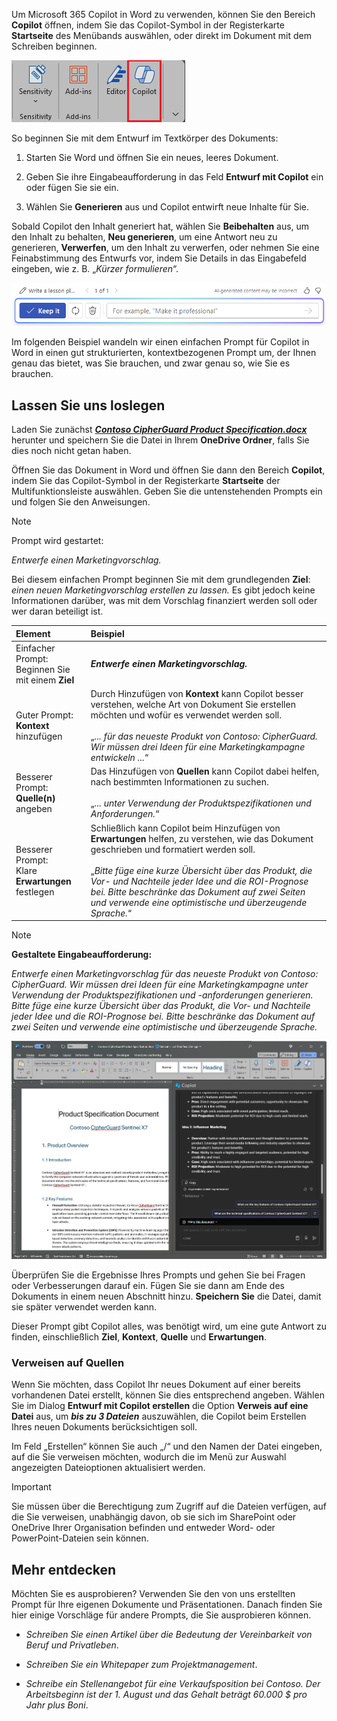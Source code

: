 
Um Microsoft 365 Copilot in Word zu verwenden, können Sie den Bereich **Copilot** öffnen, indem Sie das Copilot-Symbol in der Registerkarte **Startseite** des Menübands auswählen, oder direkt im Dokument mit dem Schreiben beginnen.

![Screenshot des Copilot-Symbols im Word-Menüband.](../media/copilot-ribbon-word.png)

So beginnen Sie mit dem Entwurf im Textkörper des Dokuments:

1. Starten Sie Word und öffnen Sie ein neues, leeres Dokument.

1. Geben Sie ihre Eingabeaufforderung in das Feld **Entwurf mit Copilot** ein oder fügen Sie sie ein.

1. Wählen Sie **Generieren** aus und Copilot entwirft neue Inhalte für Sie.

Sobald Copilot den Inhalt generiert hat, wählen Sie **Beibehalten** aus, um den Inhalt zu behalten, **Neu generieren**, um eine Antwort neu zu generieren, **Verwerfen**, um den Inhalt zu verwerfen, oder nehmen Sie eine Feinabstimmung des Entwurfs vor, indem Sie Details in das Eingabefeld eingeben, wie z. B. „_Kürzer formulieren_“.

![Screenshot der Optionsleiste nach der Verwendung von Entwurf mit Copilot in Word.](../media/copilot-prompt-box-word.png)

Im folgenden Beispiel wandeln wir einen einfachen Prompt für Copilot in Word in einen gut strukturierten, kontextbezogenen Prompt um, der Ihnen genau das bietet, was Sie brauchen, und zwar genau so, wie Sie es brauchen.

## Lassen Sie uns loslegen

Laden Sie zunächst **_[Contoso CipherGuard Product Specification.docx](https://go.microsoft.com/fwlink/?linkid=2269123)_** herunter und speichern Sie die Datei in Ihrem **OneDrive Ordner**, falls Sie dies noch nicht getan haben.

Öffnen Sie das Dokument in Word und öffnen Sie dann den Bereich **Copilot**, indem Sie das Copilot-Symbol in der Registerkarte **Startseite** der Multifunktionsleiste auswählen. Geben Sie die untenstehenden Prompts ein und folgen Sie den Anweisungen.

> [!NOTE]
> Prompt wird gestartet:
>
> _Entwerfe einen Marketingvorschlag._

Bei diesem einfachen Prompt beginnen Sie mit dem grundlegenden **Ziel**: _einen neuen Marketingvorschlag erstellen zu lassen._ Es gibt jedoch keine Informationen darüber, was mit dem Vorschlag finanziert werden soll oder wer daran beteiligt ist.

| Element | Beispiel |
| :------ | :------- |
| Einfacher Prompt: <br>Beginnen Sie mit einem **Ziel** | **_Entwerfe einen Marketingvorschlag._** |
| Guter Prompt: <br>**Kontext** hinzufügen | Durch Hinzufügen von **Kontext** kann Copilot besser verstehen, welche Art von Dokument Sie erstellen möchten und wofür es verwendet werden soll.<br><br>„_... für das neueste Produkt von Contoso: CipherGuard. Wir müssen drei Ideen für eine Marketingkampagne entwickeln ..._“ |
| Besserer Prompt: <br>**Quelle(n)** angeben | Das Hinzufügen von **Quellen** kann Copilot dabei helfen, nach bestimmten Informationen zu suchen.<br><br>„_... unter Verwendung der Produktspezifikationen und Anforderungen._“ |
| Besserer Prompt: <br>Klare **Erwartungen** festlegen | Schließlich kann Copilot beim Hinzufügen von **Erwartungen** helfen, zu verstehen, wie das Dokument geschrieben und formatiert werden soll.<br><br>„_Bitte füge eine kurze Übersicht über das Produkt, die Vor- und Nachteile jeder Idee und die ROI-Prognose bei. Bitte beschränke das Dokument auf zwei Seiten und verwende eine optimistische und überzeugende Sprache._“ |

> [!NOTE]
> **Gestaltete Eingabeaufforderung:**
>
> _Entwerfe einen Marketingvorschlag für das neueste Produkt von Contoso: CipherGuard. Wir müssen drei Ideen für eine Marketingkampagne unter Verwendung der Produktspezifikationen und -anforderungen generieren. Bitte füge eine kurze Übersicht über das Produkt, die Vor- und Nachteile jeder Idee und die ROI-Prognose bei. Bitte beschränke das Dokument auf zwei Seiten und verwende eine optimistische und überzeugende Sprache._

[![Screenshot der erstellten Prompt-Ergebnisse anhand des Beispieldokuments mit Copilot in Word.](../media/copilot-draft-results-word.png)](../media/copilot-draft-results-word.png#lightbox)

Überprüfen Sie die Ergebnisse Ihres Prompts und gehen Sie bei Fragen oder Verbesserungen darauf ein. Fügen Sie sie dann am Ende des Dokuments in einem neuen Abschnitt hinzu. **Speichern Sie** die Datei, damit sie später verwendet werden kann.

Dieser Prompt gibt Copilot alles, was benötigt wird, um eine gute Antwort zu finden, einschließlich **Ziel**, **Kontext**, **Quelle** und **Erwartungen**. 

### Verweisen auf Quellen

Wenn Sie möchten, dass Copilot Ihr neues Dokument auf einer bereits vorhandenen Datei erstellt, können Sie dies entsprechend angeben. Wählen Sie im Dialog **Entwurf mit Copilot erstellen** die Option **Verweis auf eine Datei** aus, um **_bis zu 3 Dateien_** auszuwählen, die Copilot beim Erstellen Ihres neuen Dokuments berücksichtigen soll.

Im Feld „Erstellen“ können Sie auch „/“ und den Namen der Datei eingeben, auf die Sie verweisen möchten, wodurch die im Menü zur Auswahl angezeigten Dateioptionen aktualisiert werden.

> [!IMPORTANT]
> Sie müssen über die Berechtigung zum Zugriff auf die Dateien verfügen, auf die Sie verweisen, unabhängig davon, ob sie sich im SharePoint oder OneDrive Ihrer Organisation befinden und entweder Word- oder PowerPoint-Dateien sein können.

## Mehr entdecken

Möchten Sie es ausprobieren? Verwenden Sie den von uns erstellten Prompt für Ihre eigenen Dokumente und Präsentationen. Danach finden Sie hier einige Vorschläge für andere Prompts, die Sie ausprobieren können.

- _Schreiben Sie einen Artikel über die Bedeutung der Vereinbarkeit von Beruf und Privatleben_.

- _Schreiben Sie ein Whitepaper zum Projektmanagement_.

- _Schreibe ein Stellenangebot für eine Verkaufsposition bei Contoso. Der Arbeitsbeginn ist der 1. August und das Gehalt beträgt 60.000 $ pro Jahr plus Boni_.
